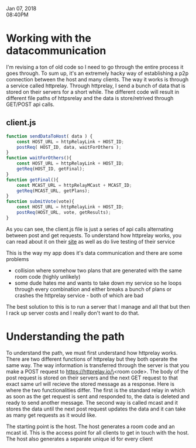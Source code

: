 Jan 07, 2018<br>
08:40PM


# Working with the datacommunication

I'm revising a ton of old code so I need to go through the entire process it goes through. To sum up, it's an extremely hacky way of establishing a p2p connection between the host and many clients. The way it works is through a service called httprelay. Through httprelay, I send a bunch of data that is stored on their servers for a short while. The different code will result in different file paths of httpsrelay and the data is store/retrived through GET/POST api calls.

## client.js
```javascript
function sendDataToHost( data ) {
    const HOST_URL = httpRelayLink + HOST_ID;
    postReq( HOST_ID, data, waitForOthers );
}
function waitForOthers(){
    const HOST_URL = httpRelayLink + HOST_ID;
    getReq(HOST_ID, getFinal);
}
function getFinal(){
    const MCAST_URL = httpRelayMCast + MCAST_ID;
    getReq(MCAST_URL, getPlans);
}
function submitVote(vote){
    const HOST_URL = httpRelayLink + HOST_ID;
    postReq(HOST_URL, vote, getResults);
}
```

As you can see, the client.js file is just a series of api calls alternating between post and get requests. To understand how httprelay works, you can read about it on their [site](https://httprelay.io) as well as do live testing of their service

This is the way my app does it's data communication and there are some problems 

* collision where somehow two plans that are generated with the same room code (highly unlikely)
* some dude hates me and wants to take down my service so he loops through every combination and either breaks a bunch of plans or crashes the httprelay service - both of which are bad

The best solution to this is to run a server that I manage and all that but then I rack up server costs and I really don't want to do that.

# Understanding the path

To understand the path, we must first understand how httprelay works. There are two different functions of httprelay but they both operate the same way. The way information is transferred through the server is that you make a POST request to https://httprelay.io/\<room code\>. The body of the post request is stored on their servers and the next GET request to that exact same url will recieve the stored message as a response. Here is where the two functionalities differ. The first is the standard relay in which as soon as the get request is sent and responded to, the data is deleted and ready to send another message. The second way is called mcast and it stores the data until the next post request updates the data and it can take as many get requests as it would like.

The starting point is the host. The host generates a room code and an mcast id. This is the access point for all clients to get in touch with the host.
The host also generates a separate unique id for every client